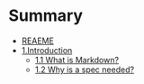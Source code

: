 # Summary

* [REAEME](README.md)
* [1.Introduction](introduction.md)
  * [1.1 What is Markdown?](Introduction/what-is-markdown.md)
  * [1.2 Why is a spec needed?](Introduction/Introduction/why-is-a-spec-needed.md)


